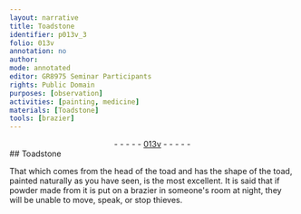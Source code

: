 ```yaml
---
layout: narrative
title: Toadstone
identifier: p013v_3
folio: 013v
annotation: no
author:
mode: annotated
editor: GR8975 Seminar Participants
rights: Public Domain
purposes: [observation]
activities: [painting, medicine]
materials: [Toadstone]
tools: [brazier]
---
```


 <div class="folio" align="center">- - - - - <a href="http://gallica.bnf.fr/ark:/12148/btv1b10500001g/f32.image" target="_blank">013v</a> - - - - - </div>  
##  <span class="material">Toadstone</span> 

 
 <span class="activity">That which comes from the head of the <span class="animal">toad</span> and has the shape of the <span class="animal">toad</span>, painted naturally as you have seen, is the most excellent.</span> <span class="activity">It is said that if <span class="material_format">powder made from it</span> is put on a <span class="tool">brazier</span> in someone's room at night, they will be unable to move, speak, or stop <span class="profession">thieves</span>.</span> 
 